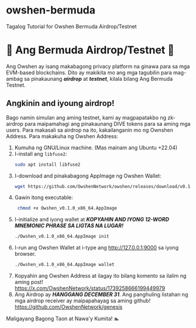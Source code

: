 # owshen-bermuda
Tagalog Tutorial for Owshen Bermuda Airdrop/Testnet

# 🔺 Ang Bermuda Airdrop/Testnet 🔺

Ang Owshen ay isang makabagong privacy platform na ginawa para sa mga EVM-based blockchains. Dito ay makikita mo ang mga tagubilin para mag-ambag sa pinakaunang  ***airdrop*** at ***testnet***, kilala bilang Ang Bermuda Testnet.

## Angkinin and iyoung airdrop!

Bago namin simulan ang aming testnet, kami ay magpapatakbo ng zk-airdrop para maipamahagi ang pinakaunang DIVE tokens para sa aming mga users. Para makasali sa airdrop na ito, kakailanganin mo ng Ownshen Address. Para makakuha ng Owshen Address:

1. Kumuha ng GNU/Linux machine. (Mas mainam ang Ubuntu +22.04)
2. I-install ang `libfuse2`:
    ```bash
    sudo apt install libfuse2
    ```
3. I-download and pinakabagong AppImage ng Owshen Wallet:
    ```bash
    wget https://github.com/OwshenNetwork/owshen/releases/download/v0.1.0/Owshen_v0.1.0_x86_64.AppImage
    ```
4. Gawin itong executable:
   ```bash
    chmod +x Owshen_v0.1.0_x86_64.AppImage
   ```
5. I-initialize and iyong wallet at ***KOPYAHIN AND IYONG 12-WORD MNEMONIC PHRASE SA LIGTAS NA LUGAR!***
    ```bash
    ./Owshen_v0.1.0_x86_64.AppImage init
    ```
6. I-run ang Owshen Wallet at i-type ang http://127.0.0.1:9000 sa iyong browser.
    ```bash
    ./Owshen_v0.1.0_x86_64.AppImage wallet
    ```
7. Kopyahin ang Owshen Address at ilagay ito bilang komento sa ilalim ng aming post! https://x.com/OwshenNetwork/status/1739258666199449979
8. Ang Airdrop ay ***HANGGANG DECEMBER 31***. Ang panghuling listahan ng mga airdrop receiver ay maipapahayag sa aming github! https://github.com/OwshenNetwork/genesis
 
Maligayang Bagong Taon at Nawa'y Kumita! :swimmer: 
